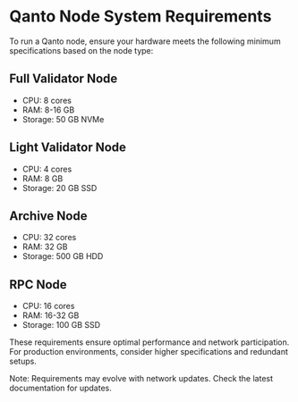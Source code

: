# Qanto Node System Requirements

To run a Qanto node, ensure your hardware meets the following minimum specifications based on the node type:

## Full Validator Node
- CPU: 8 cores
- RAM: 8-16 GB
- Storage: 50 GB NVMe

## Light Validator Node
- CPU: 4 cores
- RAM: 8 GB
- Storage: 20 GB SSD

## Archive Node
- CPU: 32 cores
- RAM: 32 GB
- Storage: 500 GB HDD

## RPC Node
- CPU: 16 cores
- RAM: 16-32 GB
- Storage: 100 GB SSD

These requirements ensure optimal performance and network participation. For production environments, consider higher specifications and redundant setups.

Note: Requirements may evolve with network updates. Check the latest documentation for updates.